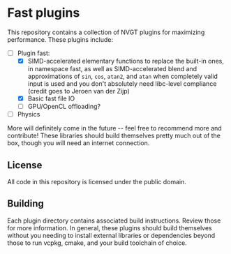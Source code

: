 # Fast plugins

This repository contains a collection of NVGT plugins for maximizing performance. These plugins include:

- [ ] Plugin fast:
    - [x] SIMD-accelerated elementary functions to replace the built-in ones, in namespace fast, as well as SIMD-accelerated blend and approximations of `sin`, `cos`, `atan2`, and `atan` when completely valid input is used and you don't absolutely need libc-level compliance (credit goes to Jeroen van der Zijp)
    - [x] Basic fast file IO
    - [ ] GPU/OpenCL offloading?
- [ ] Physics

More will definitely come in the future -- feel free to recommend more and contribute! These libraries should build themselves pretty much out of the box, though you will need an internet connection.

## License

All code in this repository is licensed under the public domain.

## Building

Each plugin directory contains associated build instructions. Review those for more information. In general, these plugins should build themselves without you needing to install external libraries or dependencies beyond those to run vcpkg, cmake, and your build toolchain of choice.
